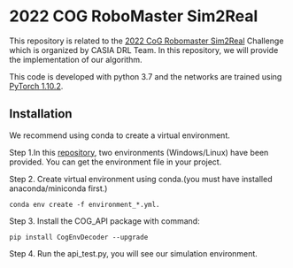 # 2022 COG RoboMaster Sim2Real
This repository is related to the [2022 CoG Robomaster Sim2Real](https://eval.ai/web/challenges/challenge-page/1513/overview) Challenge which is organized by CASIA DRL Team. In this repository, we will provide the implementation of our algorithm.

This code is developed with python 3.7 and the networks are trained using [PyTorch 1.10.2](https://github.com/pytorch/pytorch).

## Installation

We recommend using conda to create a virtual environment.

Step 1.In this [repository](https://github.com/DRL-CASIA/COG-sim2real-challenge), two environments (Windows/Linux) have been provided. You can get the environment file in your project.


Step 2. Create virtual environment using conda.(you must have installed anaconda/miniconda first.)

```Shell
conda env create -f environment_*.yml.

```

Step 3. Install the COG_API package with command:

```Shell
pip install CogEnvDecoder --upgrade
```

Step 4. Run the api_test.py, you will see our simulation environment.





